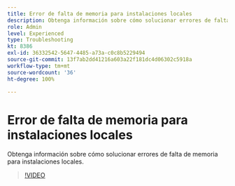 ```yaml
---
title: Error de falta de memoria para instalaciones locales
description: Obtenga información sobre cómo solucionar errores de falta de memoria para instalaciones locales.
role: Admin
level: Experienced
type: Troubleshooting
kt: 8386
exl-id: 36332542-5647-4485-a73a-c0c8b5229494
source-git-commit: 13f7ab2dd41216a603a22f181dc4d06302c5918a
workflow-type: tm+mt
source-wordcount: '36'
ht-degree: 100%

---
```


# Error de falta de memoria para instalaciones locales

Obtenga información sobre cómo solucionar errores de falta de memoria para instalaciones locales.

>[!VIDEO](https://video.tv.adobe.com/v/335891?quality=12&learn=on)
